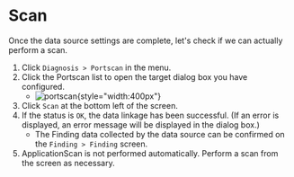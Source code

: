 # Scan

Once the data source settings are complete, let's check if we can actually perform a scan.

1. Click `Diagnosis > Portscan` in the menu.
2. Click the Portscan list to open the target dialog box you have configured.
    - ![portscan](/img/diagnosis/portscan_scan.png){style="width:400px"}
3. Click `Scan` at the bottom left of the screen.
4. If the status is `OK`, the data linkage has been successful. (If an error is displayed, an error message will be displayed in the dialog box.)
    - The Finding data collected by the data source can be confirmed on the `Finding > Finding` screen.
5. ApplicationScan is not performed automatically. Perform a scan from the screen as necessary.
